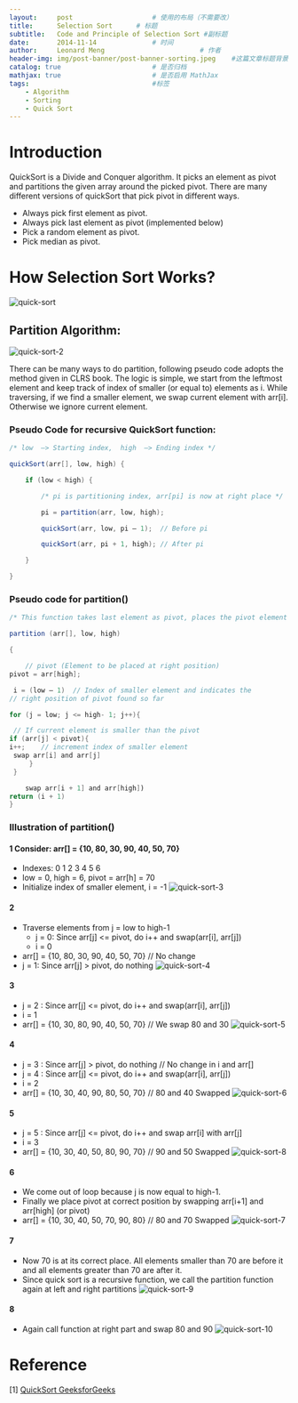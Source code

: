 ```yaml
---
layout:     post   				    # 使用的布局（不需要改）
title:      Selection Sort   	# 标题 
subtitle:   Code and Principle of Selection Sort #副标题
date:       2014-11-14 				# 时间
author:     Leonard Meng						# 作者
header-img: img/post-banner/post-banner-sorting.jpeg 	#这篇文章标题背景图片
catalog: true 						# 是否归档
mathjax: true                       # 是否启用 MathJax
tags:								#标签
    - Algorithm
    - Sorting
    - Quick Sort
---
```


# Introduction

QuickSort is a Divide and Conquer algorithm. It picks an element as pivot and partitions the given array around the picked pivot. There are many different versions of quickSort that pick pivot in different ways. 

- Always pick first element as pivot.
- Always pick last element as pivot (implemented below)
- Pick a random element as pivot.
- Pick median as pivot.


# How Selection Sort Works?

![quick-sort](https://www.menglingjun.com/img/in-post/quick-sort.gif)

## Partition Algorithm: 

![quick-sort-2](https://www.menglingjun.com/img/in-post/quick-sort2.png)

There can be many ways to do partition, following pseudo code adopts the method given in CLRS book. The logic is simple, we start from the leftmost element and keep track of index of smaller (or equal to) elements as i. While traversing, if we find a smaller element, we swap current element with arr[i]. Otherwise we ignore current element. 

### Pseudo Code for recursive QuickSort function:

```java
/* low  –> Starting index,  high  –> Ending index */

quickSort(arr[], low, high) {

    if (low < high) {

        /* pi is partitioning index, arr[pi] is now at right place */

        pi = partition(arr, low, high);

        quickSort(arr, low, pi – 1);  // Before pi

        quickSort(arr, pi + 1, high); // After pi

    }

}
```

### Pseudo code for partition()

```java
/* This function takes last element as pivot, places the pivot element at its correct position in sorted array, and places all smaller (smaller than pivot) to left of pivot and all greater elements to right of pivot */

partition (arr[], low, high)

{

    // pivot (Element to be placed at right position)
pivot = arr[high];  

 i = (low – 1)  // Index of smaller element and indicates the 
// right position of pivot found so far

for (j = low; j <= high- 1; j++){

 // If current element is smaller than the pivot
if (arr[j] < pivot){
i++;    // increment index of smaller element
 swap arr[i] and arr[j]
     }
 }

    swap arr[i + 1] and arr[high])
return (i + 1)
}
```

### Illustration of partition()

#### 1 Consider: arr[] = {10, 80, 30, 90, 40, 50, 70}

- Indexes:  0   1   2   3   4   5   6 
- low = 0, high =  6, pivot = arr[h] = 70
- Initialize index of smaller element, i = -1
![quick-sort-3](https://www.menglingjun.com/img/in-post/quick-sort3.jpeg)

#### 2

- Traverse elements from j = low to high-1
    - j = 0: Since arr[j] <= pivot, do i++ and swap(arr[i], arr[j])
    - i = 0 
- arr[] = {10, 80, 30, 90, 40, 50, 70} // No change 
- j = 1: Since arr[j] > pivot, do nothing
![quick-sort-4](https://www.menglingjun.com/img/in-post/quick-sort4.jpeg)

#### 3

- j = 2 : Since arr[j] <= pivot, do i++ and swap(arr[i], arr[j])
- i = 1
- arr[] = {10, 30, 80, 90, 40, 50, 70} // We swap 80 and 30 
![quick-sort-5](https://www.menglingjun.com/img/in-post/quick-sort5.jpeg)

#### 4

- j = 3 : Since arr[j] > pivot, do nothing // No change in i and arr[]
- j = 4 : Since arr[j] <= pivot, do i++ and swap(arr[i], arr[j])
- i = 2
- arr[] = {10, 30, 40, 90, 80, 50, 70} // 80 and 40 Swapped
![quick-sort-6](https://www.menglingjun.com/img/in-post/quick-sort6.jpeg)

#### 5

- j = 5 : Since arr[j] <= pivot, do i++ and swap arr[i] with arr[j] 
- i = 3 
- arr[] = {10, 30, 40, 50, 80, 90, 70} // 90 and 50 Swapped 
![quick-sort-8](https://www.menglingjun.com/img/in-post/quick-sort8.jpeg)


#### 6
- We come out of loop because j is now equal to high-1.
- Finally we place pivot at correct position by swapping arr[i+1] and arr[high] (or pivot) 
- arr[] = {10, 30, 40, 50, 70, 90, 80} // 80 and 70 Swapped 
![quick-sort-7](https://www.menglingjun.com/img/in-post/quick-sort7.jpeg)

#### 7
- Now 70 is at its correct place. All elements smaller than 70 are before it and all elements greater than 70 are after it.
- Since quick sort is a recursive function, we call the partition function again at left and right partitions
![quick-sort-9](https://www.menglingjun.com/img/in-post/quick-sort9.jpeg)


#### 8
- Again call function at right part and swap 80 and 90
![quick-sort-10](https://www.menglingjun.com/img/in-post/quick-sort10.jpeg)

# Reference



\[1\] [QuickSort GeeksforGeeks](https://www.geeksforgeeks.org/quick-sort/)